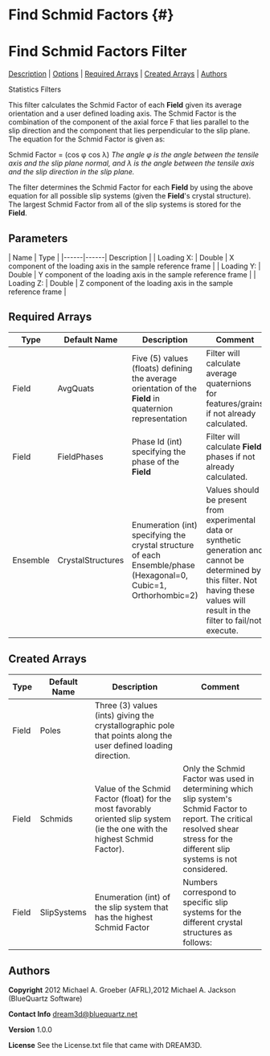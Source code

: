 Find Schmid Factors {#}
======
<h1 class="pHeading1">Find Schmid Factors Filter</h1>
<p class="pCellBody">
<a href="../StatisticsFilters/FindSchmids.html#wp2">Description</a> | <a href="../StatisticsFilters/FindSchmids.html#wp3">Options</a> | <a href="../StatisticsFilters/FindSchmids.html#wp4">Required Arrays</a> | <a href="../StatisticsFilters/FindSchmids.html#wp5">Created Arrays</a> | <a href="../StatisticsFilters/FindSchmids.html#wp1">Authors</a> 

Statistics Filters


This filter calculates the Schmid Factor of each **Field** given its average orientation and a user defined loading axis.
The Schmid Factor is the combination of the component of the axial force F that lies parallel to the slip direction and the component 
that lies perpendicular to the slip plane.  The equation for the Schmid Factor is given as:

Schmid Factor = (cos φ cos λ)
*The angle φ is the angle between the tensile axis and the slip plane normal, and λ is the angle between the tensile axis and the slip direction in the slip plane.*
 
The filter determines the Schmid Factor for each **Field** by using the above equation for all possible slip systems (given the **Field**'s crystal structure).  The largest 
Schmid Factor from all of the slip systems is stored for the **Field**.


## Parameters ##

| Name | Type |
|------|------| Description |
| Loading X: | Double | X component of the loading axis in the sample reference frame |
| Loading Y: | Double | Y component of the loading axis in the sample reference frame |
| Loading Z: | Double | Z component of the loading axis in the sample reference frame |

## Required Arrays ##

| Type | Default Name | Description | Comment |
|------|--------------|-------------|---------|
| Field | AvgQuats | Five (5) values (floats) defining the average orientation of the **Field** in quaternion representation | Filter will calculate average quaternions for features/grains if not already calculated. |
| Field | FieldPhases | Phase Id (int) specifying the phase of the **Field** | Filter will calculate **Field** phases if not already calculated. |
| Ensemble | CrystalStructures | Enumeration (int) specifying the crystal structure of each Ensemble/phase (Hexagonal=0, Cubic=1, Orthorhombic=2) | Values should be present from experimental data or synthetic generation and cannot be determined by this filter. Not having these values will result in the filter to fail/not execute. |

## Created Arrays ##

| Type | Default Name | Description | Comment |
|------|--------------|-------------|---------|
| Field | Poles | Three (3) values (ints) giving the crystallographic pole that points along the user defined loading direction. |  |
| Field | Schmids | Value of the Schmid Factor (float) for the most favorably oriented slip system (ie the one with the highest Schmid Factor). | Only the Schmid Factor was used in determining which slip system's Schmid Factor to report.  The critical resolved shear stress for the different slip systems is not considered. |
| Field | SlipSystems | Enumeration (int) of the slip system that has the highest Schmid Factor | Numbers correspond to specific slip systems for the different crystal structures as follows: |

## Authors ##

**Copyright** 2012 Michael A. Groeber (AFRL),2012 Michael A. Jackson (BlueQuartz Software)

**Contact Info** dream3d@bluequartz.net

**Version** 1.0.0

**License**  See the License.txt file that came with DREAM3D.



